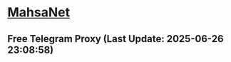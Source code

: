 
# [MahsaNet](https://t.me/mahsa_net)
## Free Telegram Proxy (Last Update: 2025-06-26 23:08:58)

    